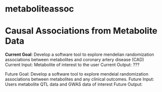 # metaboliteassoc
# Causal Associations from Metabolite Data
<b>Current Goal</b>: Develop a software tool to explore mendelian randomization associations between metabolites and coronary artery disease (CAD)
Current Input: Metabolite of interest to the user
Current Output: ???

Future Goal: Develop a software tool to explore mendeial randomization associations between metabolites and any clinical outcomes.
Future Input: Users metabolite QTL data and GWAS data of interest
Future Output: 

